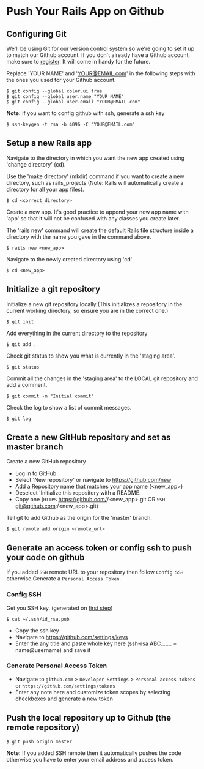 # Push Your Rails App on Github

## Configuring Git ##

We'll be using Git for our version control system so we're going to set it up to match our Github account. If you don't already have a Github account, make sure to [register](https://github.com/). It will come in handy for the future.

Replace 'YOUR NAME' and 'YOUR@EMAIL.com' in the following steps with the ones you used for your Github account.

    $ git config --global color.ui true
    $ git config --global user.name "YOUR NAME"
    $ git config --global user.email "YOUR@EMAIL.com"

**Note:** If you want to config github with ssh, generate a ssh key

    $ ssh-keygen -t rsa -b 4096 -C "YOUR@EMAIL.com"

## Setup a new Rails app ##

Navigate to the directory in which you want the new app created using 'change directory' (cd).

Use the 'make directory' (mkdir) command if you want to create a new directory, such as rails_projects (Note: Rails will automatically create a directory for all your app files).

    $ cd <correct_directory>

Create a new app. It's good practice to append your new app name with 'app' so that it will not be confused with any classes you create later.

The 'rails new' command will create the default Rails file structure inside a directory with the name you gave in the command above.

    $ rails new <new_app>

Navigate to the newly created directory using 'cd'

    $ cd <new_app>

## Initialize a git repository ##

Initialize a new git repository locally (This initializes a repository in the current working directory, so ensure you are in the correct one.)

    $ git init

Add everything in the current directory to the repository

    $ git add .

Check git status to show you what is currently in the 'staging area'.

    $ git status

Commit all the changes in the 'staging area' to the LOCAL git repository and add a comment.

    $ git commit -m "Initial commit"

Check the log to show a list of commit messages.

    $ git log

## Create a new GitHub repository and set as master branch ##

Create a new GitHub repository

- Log in to GitHub
- Select 'New repository' or navigate to https://github.com/new
- Add a Repository name that matches your app name (<new_app>)
- Deselect 'Initialize this repository with a README.
- Copy one <remote url> (`HTTPS` https://github.com/<username>/<new_app>.git OR `SSH` git@github.com:<username>/<new_app>.git)

Tell git to add Github as the origin for the 'master' branch.

    $ git remote add origin <remote_url>

## Generate an access token or config ssh to push your code on github

If you added `SSH` remote URL to your repository then follow `Config SSH` otherwise Generate a `Personal Access Token`.

### Config SSH

Get you SSH key. (generated on [first step](#configuring-git))

    $ cat ~/.ssh/id_rsa.pub

- Copy the ssh key
- Navigate to https://github.com/settings/keys
- Enter the any title and paste whole key here (ssh-rsa ABC....... = name@username) and save it

### Generate Personal Access Token

- Navigate to `github.com` > `Developer Settings` > `Personal access tokens` or `https://github.com/settings/tokens`
- Enter any note here and customize token scopes by selecting checkboxes and generate a new token

## Push the local repository up to Github (the remote repository)

    $ git push origin master

**Note:** If you added SSH remote then it automatically pushes the code otherwise you have to enter your email address and access token.
